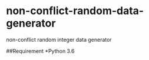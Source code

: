 # non-conflict-random-data-generator

non-conflict random integer data generator

##Requirement
*Python 3.6



